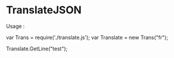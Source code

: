 # TranslateJSON

Usage : 

var Trans = require('./translate.js');
var Translate = new Trans("fr");

Translate.GetLine("test");